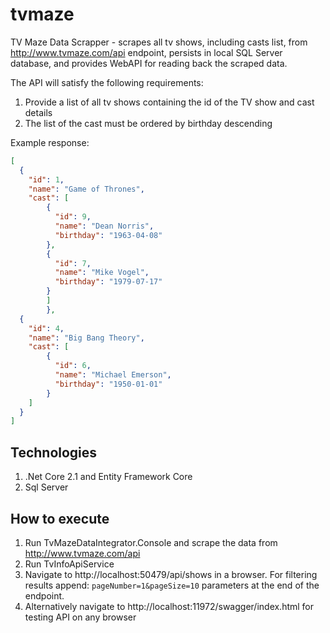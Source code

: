 # tvmaze
TV Maze Data Scrapper - scrapes all tv shows, including casts list, from http://www.tvmaze.com/api endpoint, persists in local SQL Server database, and provides WebAPI for reading back the scraped data.

The API will satisfy the following requirements:
1. Provide a list of all tv shows containing the id of the TV show and cast details
2. The list of the cast must be ordered by birthday descending

Example response:
```json
[
  {
    "id": 1,
    "name": "Game of Thrones",
    "cast": [
        {
          "id": 9,
          "name": "Dean Norris",
          "birthday": "1963-04-08"
        },
        {
          "id": 7,
          "name": "Mike Vogel",
          "birthday": "1979-07-17"
        }
        ]
        },
  {
    "id": 4,
    "name": "Big Bang Theory",
    "cast": [
        {
          "id": 6,
          "name": "Michael Emerson",
          "birthday": "1950-01-01"
        }
    ]
  } 
]
```

## Technologies

1. .Net Core 2.1 and Entity Framework Core
2. Sql Server

## How to execute

 1. Run TvMazeDataIntegrator.Console and scrape the data from http://www.tvmaze.com/api
 2. Run TvInfoApiService
 3. Navigate to http://localhost:50479/api/shows in a browser. For filtering results append: `pageNumber=1&pageSize=10` parameters at the end of the endpoint.
 4. Alternatively navigate to http://localhost:11972/swagger/index.html for testing API on any browser
  